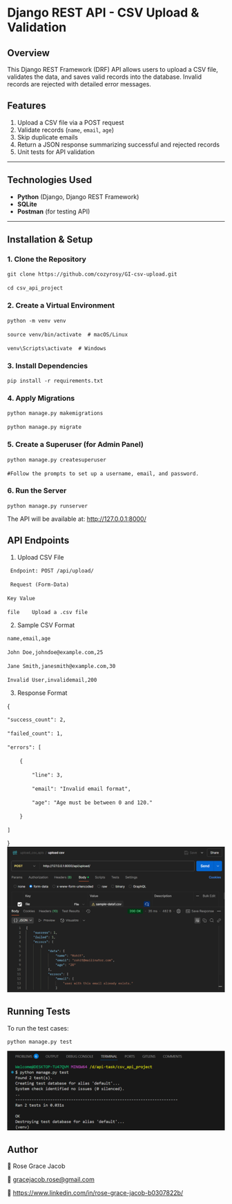 # Django REST API - CSV Upload & Validation  

## Overview  
This Django REST Framework (DRF) API allows users to upload a CSV file, validates the data, and saves valid records into the database. Invalid records are rejected with detailed error messages.  

## Features  
1. Upload a CSV file via a POST request  
2. Validate records (`name`, `email`, `age`)  
3. Skip duplicate emails  
4. Return a JSON response summarizing successful and rejected records  
5. Unit tests for API validation  

---

## Technologies Used  
- **Python** (Django, Django REST Framework)  
- **SQLite**
- **Postman** (for testing API)  

---

## Installation & Setup  

### **1. Clone the Repository**

```
git clone https://github.com/cozyrosy/GI-csv-upload.git

cd csv_api_project
```

### **2. Create a Virtual Environment**
```
python -m venv venv

source venv/bin/activate  # macOS/Linux

venv\Scripts\activate  # Windows
```

### **3. Install Dependencies**
```
pip install -r requirements.txt
```
### **4. Apply Migrations**
```
python manage.py makemigrations

python manage.py migrate
```
### **5. Create a Superuser (for Admin Panel)**
```
python manage.py createsuperuser

#Follow the prompts to set up a username, email, and password.
```
### **6. Run the Server**
```
python manage.py runserver
```
The API will be available at:
http://127.0.0.1:8000/

 ## API Endpoints
1. Upload CSV File
```
 Endpoint: POST /api/upload/
 
 Request (Form-Data)
 
Key	Value

file	Upload a .csv file
```
2. Sample CSV Format
 ```
name,email,age

John Doe,johndoe@example.com,25

Jane Smith,janesmith@example.com,30

Invalid User,invalidemail,200
```
3. Response Format
   
{

    "success_count": 2,
    
    "failed_count": 1,
    
    "errors": [
    
        {
        
            "line": 3,
            
            "email": "Invalid email format",
            
            "age": "Age must be between 0 and 120."
            
        }
        
    ]
    
}
![API Screenshot](https://github.com/cozyrosy/GI-csv-upload/blob/master/api_response.PNG)


## Running Tests
To run the test cases:
```
python manage.py test
```
![API Screenshot](https://github.com/cozyrosy/GI-csv-upload/blob/master/test.PNG)

## Author
👤 Rose Grace Jacob

📧 gracejacob.rose@gmail.com

🔗 https://www.linkedin.com/in/rose-grace-jacob-b0307822b/
